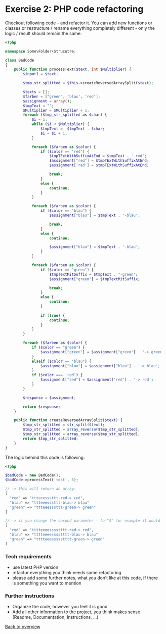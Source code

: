 # Exercise 2: PHP code refactoring

Checkout following code - and refactor it. You can add new functions or classes or restructure / rename everything completely different - only the logic / result should remain the same:

```php
<?php

namespace Some\Folder\Strucutre;

class BadCode
{
    public function processText($text, int $Multiplier) {
        $input1 = $text;

        $tmp_str_splitted = $this->createReversedArraySplit($text);

        $texts = [];
        $farben = ["green", 'blau', 'red'];
        $assignment = array();
        $tmpText = "";
        $Multiplier = $Multiplier + 1;
        foreach ($tmp_str_splitted as $char) {
            $i = 1;
            while ($i < $Multiplier) {
                $tmpText =  $tmpText . $char;
                $i = $i + 1;
            }

            foreach ($farben as $color) {
                if ($color == "red") {
                    $tmpTExtWithSuffixAtEnd = $tmpText . '-red';
                    $assignment["red"] = $tmpTExtWithSuffixAtEnd;
                    $assignment['red'] = $tmpTExtWithSuffixAtEnd;

                    break;
                }
                else {
                    continue;
                }
            }

            foreach ($farben as $color) {
                if ($color == "blau") {
                    $assignment["blau"] = $tmpText . '-blau';

                    break;
                }
                else {
                    continue;

                    $assignment["blau"] = $tmpText . '-blau';
                }
            }

            foreach ($farben as $color) {
                if ($color == "green") {
                    $tmpTextMitSuffix = $tmpText . "-green";
                    $assignment["green"] = $tmpTextMitSuffix;

                    break;
                }
                else {
                    continue;
                }
                
                if (true) {
                    continue;
                }
            }
        }

        foreach ($farben as $color) {
            if ($color == "green") {
                $assignment["green"] = $assignment["green"] . '-> green';
            }
            elseif ($color == "blau") {
                $assignment["blau"] = $assignment["blau"] . '-> blau';
            }
            if ($color === 'red') {
                $assignment["red"] = $assignment["red"] . '-> red';
            }
        }

        $response = $assignment;

        return $response;
    }

    public function createReversedArraySplit($text) {
        $tmp_str_splitted = str_split($text);
        $tmp_str_splitted = array_reverse($tmp_str_splitted);
        $tmp_str_splitted = array_reverse($tmp_str_splitted);
        return $tmp_str_splitted;
    }
}
```

The logic behind this code is following:

```php
<?php

$badCode = new BadCode();
$badCode->processText('test', 3);

// -> this will return an array:
[
  "red" => "ttteeesssttt-red-> red",
  "blau" => "ttteeesssttt-blau-> blau"
  "green" => "ttteeesssttt-green-> green"
]

// -> if you change the second parameter - to "4" for example it would look like:
[
  "red" => "tttteeeesssstttt-red-> red",
  "blau" => "tttteeeesssstttt-blau-> blau"
  "green" => "tttteeeesssstttt-green-> green"
]
```

### Tech requirements
- use latest PHP version
- refactor everything you think needs some refactoring 
- please add some further notes, what you don’t like at this code, if there is something you want to mention

### Further instructions
- Organize the code, however you feel it is good
- Add all other information to the project, you think makes sense (Readme, Documentation, Instructions, ...)

[Back to overview](../README.md)